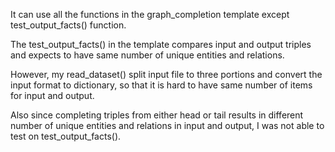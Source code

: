 It can use all the functions in the graph_completion template except test_output_facts() function. 

The test_output_facts() in the template compares input and output triples and expects to have same number of unique entities and relations.

However, my read_dataset() split input file to three portions and convert the input format to dictionary, so that it is hard to have same number of items for input and output. 

Also since completing triples from either head or tail results in different number of unique entities and relations in input and output, I was not able to test on test_output_facts().
